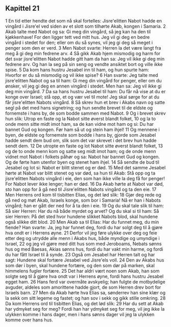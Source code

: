 ## Kapittel 21

1 En tid etter hendte det som nå skal fortelles: Jisre'elitten Nabot hadde en vingård i Jisre'el ved siden av et slott som tilhørte Akab, kongen i Samaria.
2 Akab talte med Nabot og sa: Gi meg din vingård, så jeg kan ha den til kjøkkenhave! For den ligger tett ved mitt hus. Jeg vil gi deg en bedre vingård i stedet for den; eller om du så synes, vil jeg gi deg så meget i penger som den er verd.
3 Men Nabot svarte: Herren la det være langt fra meg å gi deg min fedrene arv.
4 Så gikk Akab hjem mismodig og harm for det svar jisre'elitten Nabot hadde gitt ham da han sa: Jeg vil ikke gi deg min fedrene arv. Og han la seg på sin seng og vendte ansiktet bort og ville ikke spise.
5 Da kom hans hustru Jesabel inn til ham, og hun spurte ham: Hvorfor er du så mismodig og vil ikke spise?
6 Han svarte: Jeg talte med jisre'elitten Nabot og sa til ham: Gi meg din vingård for penger, eller om du ønsker, vil jeg gi deg en annen vingård i stedet. Men han sa: Jeg vil ikke gi deg min vingård.
7 Da sa hans hustru Jesabel til ham: Du får nå vise at du er konge over Israel; stå opp, et og vær vel til mote! Jeg skal sørge for at du får jisre'elitten Nabots vingård.
8 Så skrev hun et brev i Akabs navn og satte segl på det med hans signetring; og hun sendte brevet til de eldste og fornemste i hans by, de som bodde sammen med Nabot.
9 Og i brevet skrev hun slik: Utrop en faste og la Nabot sitte øverst blandt folket,
10 og la to onde menn sitte midt imot ham, sa de kan vidne mot ham og si: Du har bannet Gud og kongen. Før ham så ut og stein ham ihjel!
11 Og mennene i byen, de eldste og fornemste som bodde i hans by, gjorde som Jesabel hadde sendt dem bud om, slik som det var skrevet i det brev hun hadde sendt dem.
12 De utropte en faste og lot Nabot sitte øverst blandt folket,
13 og de to onde menn kom og satte seg midt imot ham; og de onde menn vidnet mot Nabot i folkets påhør og sa: Nabot har bannet Gud og kongen. Og de førte ham utenfor byen og stenet ham ihjel.
14 Så sendte de bud til Jesabel og lot si: Nabot er blitt stenet og er død.
15 Med det samme Jesabel hørte at Nabot var blitt stenet og var død, sa hun til Akab: Stå opp og ta jisre'elitten Nabots vingård i eie, den som han ikke ville la deg få for penger! For Nabot lever ikke lenger; han er død.
16 Da Akab hørte at Nabot var død, sto han opp for å gå ned til Jisre'elitten Nabots vingård og ta den eie.
17 Men Herrens ord kom til tisbitten Elias, og det lød slik:
18 Gjør deg rede og gå ned og møt Akab, Israels konge, som bor i Samaria! Nå er han i Nabots vingård; han er gått der ned for å ta den i eie.
19 Og du skal tale slik til ham: Så sier Herren: Har du nå både myrdet og arvet? Og du skal si til ham: Så sier Herren: På det sted hvor hundene slikket Nabots blod, skal hundene også slikke ditt blod.
20 Men Akab sa til Elias: Har du funnet meg, du min fiende? Han svarte: Ja, jeg har funnet deg, fordi du har solgt deg til å gjøre hva ondt er i Herrens øyne.
21 Derfor vil jeg føre ulykke over deg og feie etter deg og utrydde alle menn i Akabs hus, både myndige og umyndige i Israel,
22 og jeg vil gjøre med ditt hus som med Jeroboams, Nebats sønns hus og med Baesas, Akias sønns hus, fordi du har vakt min harme, og fordi du har fått Israel til å synde.
23 Også om Jesabel har Herren talt og har sagt: Hundene skal fortære Jesabel ved Jisre'els voll.
24 Den av Akabs hus som dør i byen, skal hundene fortære, og den som dør på marken, skal himmelens fugler fortære.
25 Det har aldri vært noen som Akab, han som solgte seg til å gjøre hva ondt var i Herrens øyne, fordi hans hustru Jesabel egget ham.
26 Hans ferd var overmåte avskyelig; han fulgte de motbydelige avguder, aldeles som amorittene hadde gjort, de som Herren drev bort for Israels barn.
27 Men da Akab hørte hva Elias sa, sønderrev han sine klær og la sekk om sitt legeme og fastet; og han sov i sekk og gikk stille omkring.
28 Da kom Herrens ord til tisbitten Elias, og det lød slik:
29 Har du sett at Akab har ydmyket seg for meg? Fordi han har ydmyket seg for meg, vil jeg ikke la ulykken komme i hans dager, men i hans sønns dager vil jeg la ulykken komme over hans hus.
